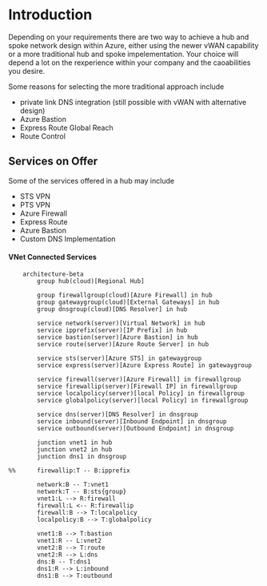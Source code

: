 # Introduction
Depending on your requirements there are two way to achieve a hub and spoke network design within Azure, either using the newer vWAN capability or a more traditional hub and spoke impelementation.  Your choice will depend a lot on the rexperience within your company and the caoabilities you desire.

Some reasons for selecting the more traditional approach include
- private link DNS integration (still possible with vWAN with alternative design)
- Azure Bastion
- Express Route Global Reach
- Route Control

## Services on Offer
Some of the services offered in a hub may include
- STS VPN
- PTS VPN
- Azure Firewall
- Express Route
- Azure Bastion
- Custom DNS Implementation

#### VNet Connected Services
```mermaid
	architecture-beta
		group hub(cloud)[Regional Hub]

		group firewallgroup(cloud)[Azure Firewall] in hub
		group gatewaygroup(cloud)[External Gateways] in hub
		group dnsgroup(cloud)[DNS Resolver] in hub

		service network(server)[Virtual Network] in hub
		service ipprefix(server)[IP Prefix] in hub
		service bastion(server)[Azure Bastion] in hub
		service route(server)[Azure Route Server] in hub

		service sts(server)[Azure STS] in gatewaygroup
		service express(server)[Azure Express Route] in gatewaygroup

		service firewall(server)[Azure Firewall] in firewallgroup
		service firewallip(server)[Firewall IP] in firewallgroup
		service localpolicy(server)[local Policy] in firewallgroup
		service globalpolicy(server)[local Policy] in firewallgroup

		service dns(server)[DNS Resolver] in dnsgroup
		service inbound(server)[Inbound Endpoint] in dnsgroup
		service outbound(server)[Outbound Endpoint] in dnsgroup

		junction vnet1 in hub
		junction vnet2 in hub
		junction dns1 in dnsgroup

%%		firewallip:T -- B:ipprefix

		network:B -- T:vnet1
		network:T -- B:sts{group}
		vnet1:L --> R:firewall
		firewall:L <-- R:firewallip
		firewall:B --> T:localpolicy
		localpolicy:B --> T:globalpolicy

		vnet1:B --> T:bastion
		vnet1:R -- L:vnet2
		vnet2:B --> T:route
		vnet2:R --> L:dns
		dns:B -- T:dns1
		dns1:R --> L:inbound
		dns1:B --> T:outbound
```
